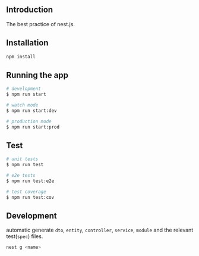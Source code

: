 ## Introduction

The best practice of nest.js.

## Installation

```bash
npm install
```

## Running the app

```bash
# development
$ npm run start

# watch mode
$ npm run start:dev

# production mode
$ npm run start:prod
```

## Test

```bash
# unit tests
$ npm run test

# e2e tests
$ npm run test:e2e

# test coverage
$ npm run test:cov
```

## Development

automatic generate `dto`, `entity`, `controller`, `service`, `module` and the relevant test(`spec`) files.

```bash
nest g <name>

```

